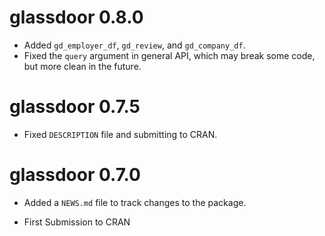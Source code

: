 # glassdoor 0.8.0

* Added `gd_employer_df`, `gd_review`, and `gd_company_df`.
* Fixed the `query` argument in general API, which may break some code, but more clean in the future.

# glassdoor 0.7.5

* Fixed `DESCRIPTION` file and submitting to CRAN.

# glassdoor 0.7.0

* Added a `NEWS.md` file to track changes to the package.

* First Submission to CRAN



